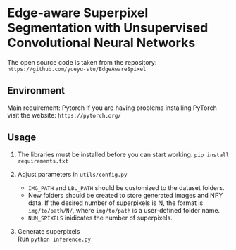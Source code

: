 # Edge-aware Superpixel Segmentation with Unsupervised Convolutional Neural Networks

The open source code is taken from the repository:
`https://github.com/yueyu-stu/EdgeAwareSpixel`

## Environment
Main requirement: Pytorch 
If you are having problems installing PyTorch visit the website:
`https://pytorch.org/`

## Usage

1. The libraries must be installed before you can start working:
   `pip install requirements.txt`

2. Adjust parameters in `utils/config.py`  
   * `IMG_PATH` and `LBL_PATH` should be customized to the dataset folders.  
   * New folders should be created to store generated images and NPY data. If the desired number of superpixels is N, the format is `img/to/path/N/`, where `img/to/path` is a user-defined folder name.
   * `NUM_SPIXELS` inidicates the number of superpixels.

3. Generate superpixels  
   Run `python inference.py`


